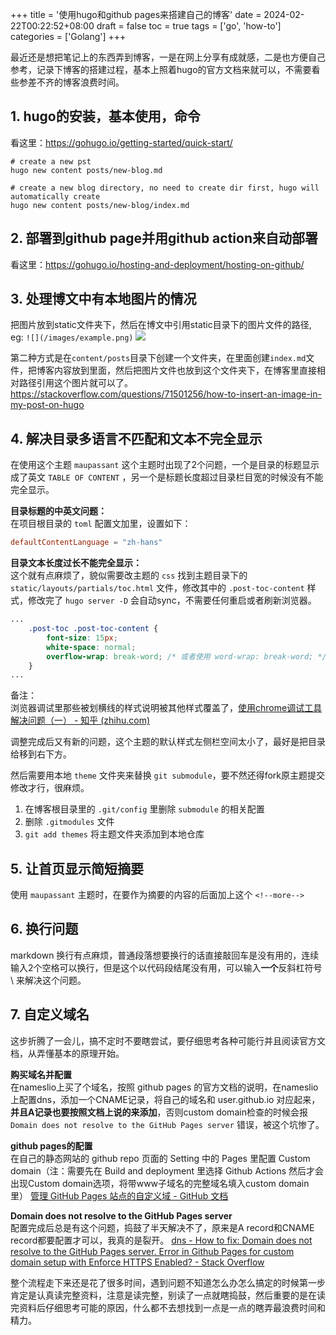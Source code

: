 +++
title = '使用hugo和github pages来搭建自己的博客'
date = 2024-02-22T00:22:52+08:00
draft = false
toc = true
tags = ['go', 'how-to']
categories = ['Golang']
+++

最近还是想把笔记上的东西弄到博客，一是在网上分享有成就感，二是也方便自己参考，记录下博客的搭建过程，基本上照着hugo的官方文档来就可以，不需要看些参差不齐的博客浪费时间。 
<!--more-->

## 1. hugo的安装，基本使用，命令
看这里：https://gohugo.io/getting-started/quick-start/
```shell
# create a new pst
hugo new content posts/new-blog.md 

# create a new blog directory, no need to create dir first, hugo will automatically create
hugo new content posts/new-blog/index.md 
```

## 2. 部署到github page并用github action来自动部署
看这里：https://gohugo.io/hosting-and-deployment/hosting-on-github/

## 3. 处理博文中有本地图片的情况
把图片放到static文件夹下，然后在博文中引用static目录下的图片文件的路径, eg: `![](/images/example.png)`
![](/images/example.png)

第二种方式是在`content/posts`目录下创建一个文件夹，在里面创建`index.md`文件，把博客内容放到里面，然后把图片文件也放到这个文件夹下，在博客里直接相对路径引用这个图片就可以了。
https://stackoverflow.com/questions/71501256/how-to-insert-an-image-in-my-post-on-hugo

## 4. 解决目录多语言不匹配和文本不完全显示
在使用这个主题 `maupassant` 这个主题时出现了2个问题，一个是目录的标题显示成了英文 `TABLE OF CONTENT` ，另一个是标题长度超过目录栏目宽的时候没有不能完全显示。

**目录标题的中英文问题：**  
在项目根目录的 `toml` 配置文加里，设置如下：
```toml
defaultContentLanguage = "zh-hans"
```

**目录文本长度过长不能完全显示：**  
这个就有点麻烦了，貌似需要改主题的 `css`
找到主题目录下的 `static/layouts/partials/toc.html` 文件，修改其中的 `.post-toc-content` 样式，修改完了 `hugo server -D` 会自动sync，不需要任何重启或者刷新浏览器。
```css
...
    .post-toc .post-toc-content {
        font-size: 15px;
        white-space: normal;
        overflow-wrap: break-word; /* 或者使用 word-wrap: break-word; */
    }
...
```

备注：  
浏览器调试里那些被划横线的样式说明被其他样式覆盖了，[使用chrome调试工具解决问题（一） - 知乎 (zhihu.com)](https://zhuanlan.zhihu.com/p/624465440)

调整完成后又有新的问题，这个主题的默认样式左侧栏空间太小了，最好是把目录给移到右下方。

然后需要用本地 `theme` 文件夹来替换 `git submodule`，要不然还得fork原主题提交修改才行，很麻烦。
1. 在博客根目录里的 `.git/config` 里删除 `submodule` 的相关配置
2. 删除 `.gitmodules` 文件
3. `git add themes` 将主题文件夹添加到本地仓库

## 5. 让首页显示简短摘要
使用 `maupassant` 主题时，在要作为摘要的内容的后面加上这个 `<!--more-->`

## 6. 换行问题
markdown 换行有点麻烦，普通段落想要换行的话直接敲回车是没有用的，连续输入2个空格可以换行，但是这个以代码段结尾没有用，可以输入**一个**反斜杠符号 \\ 来解决这个问题。

## 7. 自定义域名
这步折腾了一会儿，搞不定时不要瞎尝试，要仔细思考各种可能行并且阅读官方文档，从弄懂基本的原理开始。

**购买域名并配置**  
在nameslio上买了个域名，按照 github pages 的官方文档的说明，在nameslio上配置dns，添加一个CNAME记录，将自己的域名和 user.github.io 对应起来，**并且A记录也要按照文档上说的来添加**，否则custom domain检查的时候会报 `Domain does not resolve to the GitHub Pages server` 错误，被这个坑惨了。

**github pages的配置**  
在自己的静态网站的 github repo 页面的 Setting 中的 Pages 里配置 Custom domain（注：需要先在 Build and deployment 里选择 Github Actions 然后才会出现Custom domain选项，将带www子域名的完整域名填入custom domain里）
[管理 GitHub Pages 站点的自定义域 - GitHub 文档](https://docs.github.com/zh/pages/configuring-a-custom-domain-for-your-github-pages-site/managing-a-custom-domain-for-your-github-pages-site#about-custom-domain-configuration)

**Domain does not resolve to the GitHub Pages server**  
配置完成后总是有这个问题，捣鼓了半天解决不了，原来是A record和CNAME record都要配置才可以，我真的是裂开。
[dns - How to fix: Domain does not resolve to the GitHub Pages server. Error in Github Pages for custom domain setup with Enforce HTTPS Enabled? - Stack Overflow](https://stackoverflow.com/questions/54059217/how-to-fix-domain-does-not-resolve-to-the-github-pages-server-error-in-github)

整个流程走下来还是花了很多时间，遇到问题不知道怎么办怎么搞定的时候第一步肯定是认真读完整资料，注意是读完整，别读了一点就瞎捣鼓，然后重要的是在读完资料后仔细思考可能的原因，什么都不去想找到一点是一点的瞎弄最浪费时间和精力。